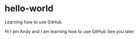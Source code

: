 # hello-world
Learning how to use GitHub

Hi I am Andy and I am learning how to use GitHub
See you later
